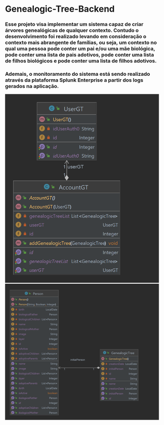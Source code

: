 # Genealogic-Tree-Backend

### Esse projeto visa implementar um sistema capaz de criar árvores genealógicas de qualquer contexto. Contudo o desenvolvimento foi realizado levando em consideração o contexto mais abrangente de famílias, ou seja, um contexto no qual uma pessoa pode conter um pai e/ou uma mãe biológica, pode conter uma lista de pais adotivos, pode conter uma lista de filhos biológicos e pode conter uma lista de filhos adotivos.

### Ademais, o monitoramento do sistema está sendo realizado através da plataforma Splunk Enterprise a partir dos logs gerados na aplicação.

<img src="classdiagram1.png">

<img src="classdiagram2.png">
